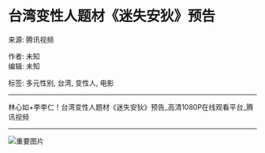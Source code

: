 # 台湾变性人题材《迷失安狄》预告

来源: 腾讯视频  

作者: 未知  
编辑: 未知  

标签: 多元性别, 台湾, 变性人, 电影  

---

林心如+李李仁！台湾变性人题材《迷失安狄》预告\_高清1080P在线观看平台\_腾讯视频

---

![重要图片](链接到图片)  